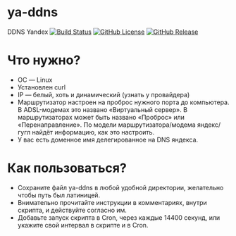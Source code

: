 # ya-ddns
DDNS Yandex
[![Build Status](https://travis-ci.org/nixscript/ya-ddns.svg?branch=master)](https://travis-ci.org/nixscript/ya-ddns)
[![GitHub License](https://img.shields.io/github/license/nixscript/ya-ddns.svg)](https://github.com/nixscript/ya-ddns/blob/master/LICENSE.md)
[![GitHub Release](https://img.shields.io/github/release/nixscript/ya-ddns.svg)](https://github.com/nixscript/ya-ddns/releases)

# Что нужно?
- ОС — Linux
- Установлен curl
- IP — белый, хоть и динамический (узнать у провайдера)
- Маршрутизатор настроен на проброс нужного порта до компьютера. В ADSL-модемах это названо «Виртуальный сервер». В маршрутизаторах может быть названо «Проброс» или «Перенаправление». По модели маршрутизатора/модема яндекс/гугл найдёт информацию, как это настроить.
- У вас есть доменное имя делегированное на DNS яндекса.

# Как пользоваться?
- Сохраните файл ya-ddns в любой удобной директории, желательно чтобы путь был латиницей.
- Внимательно прочитайте инструкции в комментариях, внутри скрипта, и действуйте согласно им.
- Добавьте запуск скрипта в Cron, через каждые 14400 секунд, или укажите свой интервал в скрипте и в Cron.
